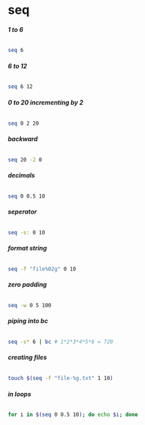 # seq

###### __1 to 6__
```bash
seq 6
```

###### __6 to 12__
```bash
seq 6 12
```

###### __0 to 20 incrementing by 2__
```bash
seq 0 2 20
```

###### __backward__
```bash
seq 20 -2 0
```

###### __decimals__
```bash
seq 0 0.5 10
```

###### __seperator__
```bash
seq -s: 0 10
```

###### __format string__
```bash
seq -f "file%02g" 0 10
```

###### __zero padding__
```bash
seq -w 0 5 100
```

###### __piping into bc__
```bash
seq -s* 6 | bc # 1*2*3*4*5*6 = 720
```

###### __creating files__
```bash
touch $(seq -f "file-%g.txt" 1 10)
```

###### __in loops__
```bash
for i in $(seq 0 0.5 10); do echo $i; done
```

